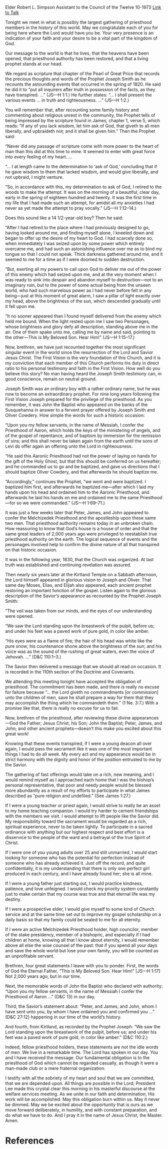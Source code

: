 Elder Robert L. Simpson
Assistant to the Council of the Twelve
10-1973
[Link to Talk](https://www.churchofjesuschrist.org/study/general-conference/1973/10/our-fundamental-obligation-the-priesthood?lang=eng)

Tonight we meet in what is possibly the largest gathering of priesthood members in the history of this world. May we congratulate each of you for being here where the Lord would have you be. Your very presence is an indication of your faith and your desire to be a vital part of the kingdom of God.

Our message to the world is that he lives, that the heavens have been opened, that priesthood authority has been restored, and that a living prophet stands at our head.

We regard as scripture that chapter of the Pearl of Great Price that records the precious thoughts and words of the Prophet Joseph Smith as he recounts the astounding events that occurred in the spring of 1820. He said he did it to “put all inquirers after truth in possession of the facts, as they have transpired. …” (JS—H 1:1.) He further states: “… I shall present the various events … in truth and righteousness. …” (JS—H 1:2.)

You will remember that, after recounting some family history and commenting about religious unrest in the community, the Prophet tells of being impressed by the scripture found in James, chapter 1, verse 5, which reads: “If any of you lack wisdom, let him ask of God, that giveth to all men liberally, and upbraideth not; and it shall be given him.” Then the Prophet said:

“Never did any passage of scripture come with more power to the heart of man than this did at this time to mine. It seemed to enter with great force into every feeling of my heart. …

“… I at length came to the determination to ‘ask of God,’ concluding that if he gave wisdom to them that lacked wisdom, and would give liberally, and not upbraid, I might venture.

“So, in accordance with this, my determination to ask of God, I retired to the woods to make the attempt. It was on the morning of a beautiful, clear day, early in the spring of eighteen hundred and twenty. It was the first time in my life that I had made such an attempt, for amidst all my anxieties I had never as yet made the attempt to pray vocally.” (JS—H 1:12–14.)

Does this sound like a 14 1/2-year-old boy? Then he said:

“After I had retired to the place where I had previously designed to go, having looked around me, and finding myself alone, I kneeled down and began to offer up the desire of my heart to God. I had scarcely done so, when immediately I was seized upon by some power which entirely overcame me, and had such an astonishing influence over me as to bind my tongue so that I could not speak. Thick darkness gathered around me, and it seemed to me for a time as if I were doomed to sudden destruction.

“But, exerting all my powers to call upon God to deliver me out of the power of this enemy which had seized upon me, and at the very moment when I was ready to sink into despair and abandon myself to destruction—not to an imaginary ruin, but to the power of some actual being from the unseen world, who had such marvelous power as I had never before felt in any being—just at this moment of great alarm, I saw a pillar of light exactly over my head, above the brightness of the sun, which descended gradually until it fell upon me.

“It no sooner appeared than I found myself delivered from the enemy which held me bound. When the light rested upon me I saw two Personages, whose brightness and glory defy all description, standing above me in the air. One of them spake unto me, calling me by name and said, pointing to the other—This is My Beloved Son. Hear Him!” (JS—H 1:15–17.)

Now, brethren, we have just recounted together the most significant singular event in the world since the resurrection of the Lord and Savior Jesus Christ. The First Vision is the very foundation of this Church, and it is my conviction that each member of this Church performs his duty in direct ratio to his personal testimony and faith in the First Vision. How well do you believe this story? No man having heard the Joseph Smith testimony can, in good conscience, remain on neutral ground.

Joseph Smith was an ordinary boy with a rather ordinary name, but he was now to become an extraordinary prophet. For nine long years following the First Vision Joseph prepared for the privilege of the priesthood. As you remember, it was John the Baptist who appeared on the banks of the Susquehanna in answer to a fervent prayer offered by Joseph Smith and Oliver Cowdery. How simple the words for such a historic occasion:

“Upon you my fellow servants, in the name of Messiah, I confer the Priesthood of Aaron, which holds the keys of the ministering of angels, and of the gospel of repentance, and of baptism by immersion for the remission of sins; and this shall never be taken again from the earth until the sons of Levi do offer again an offering unto the Lord in righteousness.

“He said this Aaronic Priesthood had not the power of laying on hands for the gift of the Holy Ghost, but that this should be conferred on us hereafter; and he commanded us to go and be baptized, and gave us directions that I should baptize Oliver Cowdery, and that afterwards he should baptize me.

“Accordingly,” continues the Prophet, “we went and were baptized. I baptized him first, and afterwards he baptized me—after which I laid my hands upon his head and ordained him to the Aaronic Priesthood, and afterwards he laid his hands on me and ordained me to the same Priesthood—for so we were commanded.” (JS—H 1:69–71.)

It was just a few weeks later that Peter, James, and John appeared to confer the Melchizedek Priesthood and the apostleship upon these same two men. That priesthood authority remains today in an unbroken chain. How reassuring to know that God’s house is a house of order and that the same great leaders of 2,000 years ago were privileged to reestablish true priesthood authority on the earth. The logical sequence of events and the personages involved help to confirm the divine nature of all that transpired on that historic occasion.

It was in the following year, 1830, that the Church was organized. At last truth was established and continuing revelation was assured.

Then nearly six years later at the Kirtland Temple on a Sabbath afternoon, the Lord himself appeared in glorious vision to Joseph and Oliver. That same day Moses, Elias, and Elijah also appeared, each ancient prophet restoring an important function of the gospel. Listen again to the glorious description of the Savior’s appearance as recounted by the Prophet Joseph Smith:

“The veil was taken from our minds, and the eyes of our understanding were opened.

“We saw the Lord standing upon the breastwork of the pulpit, before us; and under his feet was a paved work of pure gold, in color like amber.

“His eyes were as a flame of fire; the hair of his head was white like the pure snow; his countenance shone above the brightness of the sun; and his voice was as the sound of the rushing of great waters, even the voice of Jehovah. …” (D&C 110:1–3.)

The Savior then delivered a message that we should all read on occasion. It is recorded in the 110th section of the Doctrine and Covenants.

We attending this meeting tonight have accepted the obligation of priesthood. The commitment has been made, and there is really no excuse for failure because “… the Lord giveth no commandments [or commission] unto the children of men, save he shall prepare a way for them that they may accomplish the thing which he commandeth them.” (1 Ne. 3:7.) With a promise like that, there is really no excuse for us to fail.

Now, brethren of the priesthood, after reviewing these divine appearances—God the Father; Jesus Christ, his Son; John the Baptist; Peter, James, and John; and other ancient prophets—doesn’t this make you excited about this great work!

Knowing that these events transpired, if I were a young deacon all over again, I would pass the sacrament like it was one of the most important things I had to do all week. My every act and my appearance would be in strict harmony with the dignity and honor of the position entrusted to me by the Savior.

The gathering of fast offerings would take on a rich, new meaning, and I would remind myself as I approached each home that I was the bishop’s personal representative, that poor and needy people would be blessed more abundantly as a result of my efforts to participate in what James described as “pure religion and undefiled.” (See James 1:27.)

If I were a young teacher or priest again, I would strive to really be an asset to my home teaching companion. I would try harder to cement friendships with the members we visit. I would attempt to lift people like the Savior did. My responsibility toward the sacrament would be regarded as a rich, spiritual experience, never to be taken lightly. To participate in a sacred ordinance with anything but our highest respect and best effort is a disservice to the people of the ward and a betrayal of the true Spirit of Christ.

If I were one of you young adults over 25 and still unmarried, I would start looking for someone who has the potential for perfection instead of someone who has already achieved it. Just off the record, and quite confidentially, it is my understanding that there is only one perfect girl produced in each century, and I have already found her; she is all mine.

If I were a young father just starting out, I would practice kindness, patience, and love unfeigned. I would check my priority system constantly just to make certain that my course was true and that eternal life was my destiny.

If I were a prospective elder, I would give myself to some kind of Church service and at the same time set out to improve my gospel scholarship on a daily basis so that my family could be sealed to me for all eternity.

If I were an active Melchizedek Priesthood holder, high councilor, member of the stake presidency, member of a bishopric, and especially if I had children at home, knowing all that I know about eternity, I would remember above all else the wise counsel of the past: that if you spend all your days and save the whole world but lose your own family, you will be counted as an unprofitable servant.

Brethren, four great statements I leave with you to ponder. First, the words of God the Eternal Father, “This is My Beloved Son. Hear Him!” [JS—H 1:17] Not 2,000 years ago, but in our time.

Next, the memorable words of John the Baptist who declared with authority: “Upon you my fellow servants, in the name of Messiah I confer the Priesthood of Aaron …” (D&C 13) in our day.

Third, the Savior’s statement about: “Peter, and James, and John, whom I have sent unto you, by whom I have ordained you and confirmed you …” (D&C 27:12) happening in our time of the world’s history.

And fourth, from Kirtland, as recorded by the Prophet Joseph: “We saw the Lord standing upon the breastwork of the pulpit, before us; and under his feet was a paved work of pure gold, in color like amber.” (D&C 110:2.)

Indeed, fellow priesthood holders, these statements are not the idle words of men. We live in a remarkable time. The Lord has spoken in our day. You and I have received the message. Our fundamental obligation is to the priesthood of God which cannot be regarded casually, as though it were a man-made club or a mere fraternal organization.

I testify with all the sobriety of my heart and soul that we are committed, that we are depended upon. All things are possible in the Lord; President Lee made this crystal clear this morning in his masterful discourse at the welfare services meeting. As we unite in our faith and determination, His work will be accomplished. May this obligation burn within us. May it never be dimmed. May we be excited about the opportunity that is ours as we move forward deliberately, in humility, and with constant preparation, and do what we have to do. And I pray it in the name of Jesus Christ, the Master. Amen.

# References

